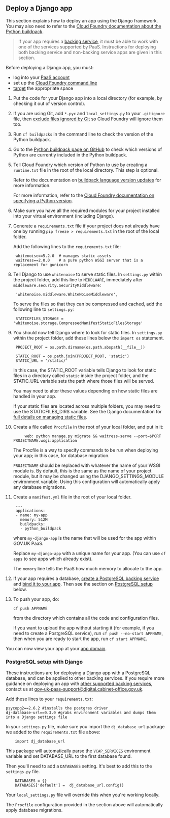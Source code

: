 ## Deploy a Django app

This section explains how to deploy an app using the Django framework. You may also need to refer to the [Cloud Foundry documentation about the Python buildpack](https://docs.cloudfoundry.org/buildpacks/python/index.html).

> If your app requires a [backing service](/deploying_services/#deploy-a-backing-or-routing-service), it must be able to work with one of the services supported by PaaS. Instructions for deploying both backing service and non-backing service apps are given in this section.

Before deploying a Django app, you must:

- log into your [PaaS account](get_started.html#get-an-account)
- set up the [Cloud Foundry command line](get_started.html#set-up-command-line)
- [target](deploying_apps.html#set-a-target) the appropriate space

1. Put the code for your Django app into a local directory (for example, by checking it out of version control).

1. If you are using Git, add `*.pyc` and `local_settings.py` to your `.gitignore` file, then
   [exclude files ignored by Git](/deploying_apps.html#excluding-files) so Cloud Foundry will ignore them too.

1. Run `cf buildpacks` in the command line to check the version of the Python buildpack.

1. Go to the [Python buildpack page on GitHub](https://github.com/cloudfoundry/python-buildpack/releases) to check which versions of Python are currently included in the Python buildpack.

1. Tell Cloud Foundry which version of Python to use by creating a `runtime.txt` file in the root of the local directory. This step is optional.

    Refer to the documentation on [buildpack language version updates](deploying_apps.html#buildpack-language-version-updates) for more information.

    For more information, refer to the [Cloud Foundry documentation on specifying a Python version](https://docs.cloudfoundry.org/buildpacks/python/index.html#runtime).

4. Make sure you have all the required modules for your project installed into your virtual environment (including Django).

1. Generate a `requirements.txt` file if your project does not already have one by running `pip freeze > requirements.txt` in the root of the local folder.

    Add the following lines to the `requirements.txt` file:

        whitenoise==5.2.0  # manages static assets
        waitress==2.0.0    # a pure python WSGI server that is a replacement for gunicorn

4. Tell Django to use `whitenoise` to serve static files. In `settings.py` within the project folder, add this line to `MIDDLWARE`, immediately after `middleware.security.SecurityMiddleware`:

        'whitenoise.middleware.WhiteNoiseMiddleware',

    To serve the files so that they can be compressed and cached, add the following line to `settings.py`:

        STATICFILES_STORAGE = 'whitenoise.storage.CompressedManifestStaticFilesStorage'

1. You should now tell Django where to look for static files. In `settings.py` within the project folder, add these lines below the ``import os`` statement.

        PROJECT_ROOT = os.path.dirname(os.path.abspath(__file__))

        STATIC_ROOT = os.path.join(PROJECT_ROOT, 'static')
        STATIC_URL = '/static/'

    In this case, the STATIC_ROOT variable tells Django to look for static files in a directory called ``static`` inside the project folder, and the STATIC_URL variable sets the path where those files will be served.

    You may need to alter these values depending on how static files are handled in your app.

    If your static files are located across multiple folders, you may need to use the STATICFILES_DIRS variable. See the Django documentation for [full details on managing static files](https://docs.djangoproject.com/en/1.9/howto/static-files/).

1. Create a file called `Procfile` in the root of your local folder,
   and put in it:

            web: python manage.py migrate && waitress-serve --port=$PORT PROJECTNAME.wsgi:application

    The Procfile is a way to specify commands to be run when deploying your app; in this case, for database migration.

    `PROJECTNAME` should be replaced with whatever the name of your WSGI module is. By default, this is the same as the name of your project module, but it may be changed using the DJANGO_SETTINGS_MODULE environment variable. Using this configuration will automatically apply any database migrations.

1. Create a `manifest.yml` file in the root of your local folder.

        ---
        applications:
        - name: my-app
          memory: 512M
          buildpacks:
          - python_buildpack

    where `my-django-app` is the name that will be used for the app within GOV.UK PaaS.

    Replace ``my-django-app`` with a unique name for your app. (You can use ``cf apps`` to see apps which already exist).

    The `memory` line tells the PaaS how much memory to allocate to the app.

1. If your app requires a database, [create a PostgreSQL backing service](/deploying_services/postgresql/#set-up-a-postgresql-service) and [bind it to your app](/deploying_services/postgresql/#bind-a-postgresql-service-to-your-app). Then see the section on [PostgreSQL setup](/deploying_apps.html#postgresql-setup-with-django) below.

1. To push your app, do:

    ``cf push APPNAME``

    from the directory which contains all the code and configuration files.

    If you want to upload the app without starting it (for example, if you need to create a PostgreSQL service), run `cf push --no-start APPNAME`, then when you are ready to start the app, run `cf start APPNAME`.

You can now view your app at your [app domain](/orgs_spaces_users.html#regions).

### PostgreSQL setup with Django

These instructions are for deploying a Django app with a PostgreSQL database, and can be applied to other backing services. If you require more guidance on deploying an app with [other supported backing services](/deploying_services/#deploy-a-backing-or-routing-service), contact us at [gov-uk-paas-support@digital.cabinet-office.gov.uk](mailto:gov-uk-paas-support@digital.cabinet-office.gov.uk).

Add these lines to your ``requirements.txt``:

```
psycopg2==2.6.2 #installs the postgres driver
dj-database-url==0.3.0 #grabs environment variables and dumps them into a Django settings file
```

In your `settings.py` file, make sure you import the ``dj_database_url`` package we added to the `requirements.txt` file above:

        import dj_database_url

This package will automatically parse the ``VCAP_SERVICES`` environment variable and set DATABASE_URL to the first database found.

Then you'll need to add a `DATABASES` setting. It's best to add this to the `settings.py` file.

        DATABASES = {}
        DATABASES['default'] =  dj_database_url.config()

Your `local_settings.py` file will override this when you're working locally.

The `Procfile` configuration provided in the section above will automatically apply database migrations.
